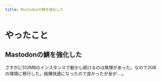 ```yaml
---
title: Mastodonの鯖を強化した
---
```


# やったこと

## Mastodonの鯖を強化した

さすがに512MBのインスタンスで動かし続けるのは無理があった。なので2GBの環境に移行した。結構快適になったので良かったが金が‥‥。
